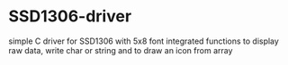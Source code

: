 # SSD1306-driver
simple C driver for SSD1306 with 5x8 font integrated
functions to display raw data, write char or string and to draw an icon from array
